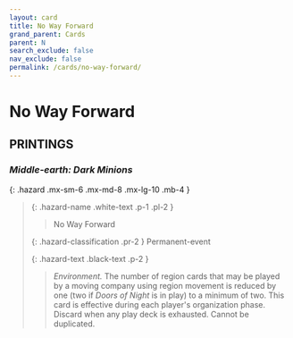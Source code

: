 ```yaml
---
layout: card
title: No Way Forward
grand_parent: Cards
parent: N
search_exclude: false
nav_exclude: false
permalink: /cards/no-way-forward/
---
```


# No Way Forward


## PRINTINGS


### _Middle-earth: Dark Minions_

{: .hazard .mx-sm-6 .mx-md-8 .mx-lg-10 .mb-4 }
> {: .hazard-name .white-text .p-1 .pl-2 }
> > <div class="hazard-mp"></div>
> > <div class="card-name">No Way Forward</div>
>
> {: .hazard-classification .pr-2 }
> Permanent-event
>
> {: .hazard-text .black-text .p-2 }
> > _Environment._ The number of region cards that may be played by a moving company using region movement is reduced by one (two if _Doors of Night_ is in play) to a minimum of two. This card is effective during each player's organization phase. Discard when any play deck is exhausted. Cannot be duplicated.  
>
